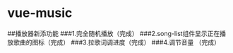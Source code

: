 # vue-music

##播放器新添功能
  ###1.完全随机播放（完成）
  ###2.song-list组件显示正在播放歌曲的图标（完成）
  ###3.拉歌词调进度（完成）
  ###4.调节音量 （完成）
